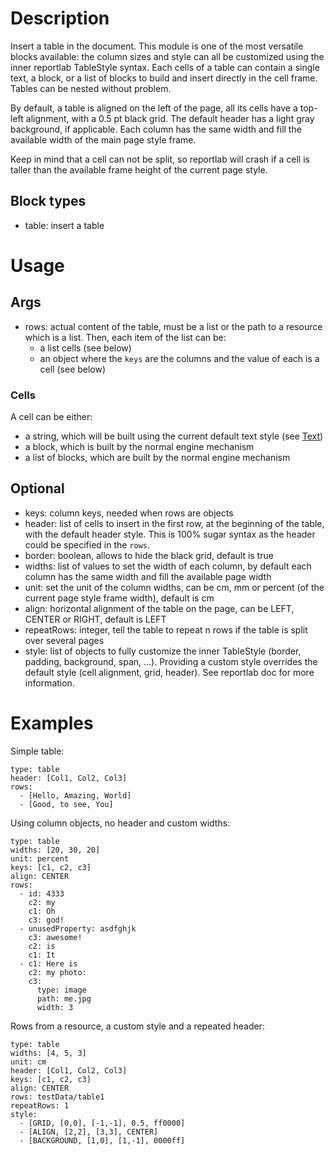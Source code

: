 # Description

Insert a table in the document. This module is one of the most versatile blocks available: the column sizes and style can all be customized using the inner reportlab TableStyle syntax. Each cells of a table can contain a single text, a block, or a list of blocks to build and insert directly in the cell frame. Tables can be nested without problem.

By default, a table is aligned on the left of the page, all its cells have a top-left alignment, with a 0.5 pt black grid. The default header has a light gray background, if applicable. Each column has the same width and fill the available width of the main page style frame.

Keep in mind that a cell can not be split, so reportlab will crash if a cell is taller than the available frame height of the current page style.

## Block types
- table: insert a table

# Usage
## Args
- rows: actual content of the table, must be a list or the path to a resource which is a list. Then, each item of the list can be:
  - a list cells (see below)
  - an object where the `keys` are the columns and the value of each is a cell (see below)

### Cells
A cell can be either:
- a string, which will be built using the current default text style (see [Text](../Text))
- a block, which is built by the normal engine mechanism
- a list of blocks, which are built by the normal engine mechanism

## Optional
- keys: column keys, needed when rows are objects
- header: list of cells to insert in the first row, at the beginning of the table, with the default header style. This is 100% sugar syntax as the header could be specified in the `rows`.
- border: boolean, allows to hide the black grid, default is true
- widths: list of values to set the width of each column, by default each column has the same width and fill the available page width
- unit: set the unit of the column widths, can be cm, mm or percent (of the current page style frame width), default is cm
- align: horizontal alignment of the table on the page, can be LEFT, CENTER or RIGHT, default is LEFT
- repeatRows: integer, tell the table to repeat n rows if the table is split over several pages
- style: list of objects to fully customize the inner TableStyle (border, padding, background, span, ...). Providing a custom style overrides the default style (cell alignment, grid, header). See reportlab doc for more information.

# Examples
Simple table:
```
type: table
header: [Col1, Col2, Col3]
rows:
  - [Hello, Amazing, World]
  - [Good, to see, You]
```

Using column objects, no header and custom widths:
```
type: table
widths: [20, 30, 20]
unit: percent
keys: [c1, c2, c3]
align: CENTER
rows:
  - id: 4333
    c2: my
    c1: Oh
    c3: god!
  - unusedProperty: asdfghjk
    c3: awesome!
    c2: is
    c1: It
  - c1: Here is
    c2: my photo:
    c3:
      type: image
      path: me.jpg
      width: 3
```

Rows from a resource, a custom style and a repeated header:
```
type: table
widths: [4, 5, 3]
unit: cm
header: [Col1, Col2, Col3]
keys: [c1, c2, c3]
align: CENTER
rows: testData/table1
repeatRows: 1
style:
  - [GRID, [0,0], [-1,-1], 0.5, ff0000]
  - [ALIGN, [2,2], [3,3], CENTER]
  - [BACKGROUND, [1,0], [1,-1], 0000ff]
```
